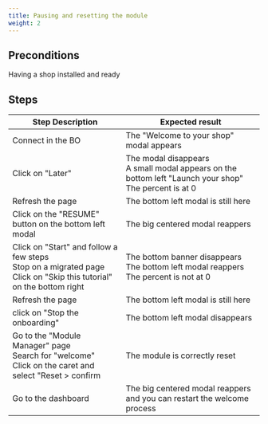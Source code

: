 ```yaml
---
title: Pausing and resetting the module
weight: 2
---
```


## Preconditions

Having a shop installed and ready
## Steps
| Step Description | Expected result |
| ----- | ----- |
| Connect in the BO | The "Welcome to your shop" modal appears |
| Click on "Later" | The modal disappears<br>A small modal appears on the bottom left "Launch your shop"<br>The percent is at 0 |
| Refresh the page | The bottom left modal is still here |
| Click on the "RESUME" button on the bottom left modal | The big centered modal reappers |
| Click on "Start" and follow a few steps<br>Stop on a migrated page<br>Click on "Skip this tutorial" on the bottom right | The bottom banner disappears<br>The bottom left modal reappers<br>The percent is not at 0 |
| Refresh the page | The bottom left modal is still here |
| click on "Stop the onboarding" | The bottom left modal disappears |
| Go to the "Module Manager" page<br>Search for "welcome"<br>Click on the caret and select "Reset > confirm | The module is correctly reset |
| Go to the dashboard | The big centered modal reappers and you can restart the welcome process |
